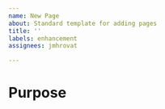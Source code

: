 ```yaml
---
name: New Page
about: Standard template for adding pages
title: ''
labels: enhancement
assignees: jmhrovat

---
```


# Purpose
